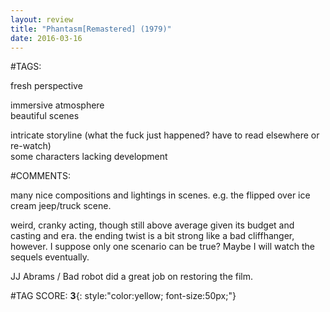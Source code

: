 ```yaml
---  
layout: review  
title: "Phantasm[Remastered] (1979)"  
date: 2016-03-16  
---  
```

  
#TAGS:  
  
fresh perspective  
  
immersive atmosphere  
beautiful scenes  
  
intricate storyline (what the fuck just happened? have to read elsewhere or re-watch)  
some characters lacking development  
  
#COMMENTS:  
  
many nice compositions and lightings in scenes. e.g. the flipped over ice cream jeep/truck scene.  
  
weird, cranky acting, though still above average given its budget and casting and era. the ending twist is a bit strong like a bad cliffhanger, however. I suppose only one scenario can be true? Maybe I will watch the sequels eventually.  
  
JJ Abrams / Bad robot did a great job on restoring the film.  
  
  
  
  
  
#TAG SCORE: **3**{: style:"color:yellow; font-size:50px;"}  
